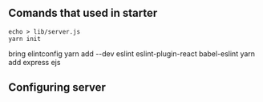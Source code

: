 ## Comands that used in starter 
    echo > lib/server.js
    yarn init
bring elintconfig
    yarn add --dev eslint eslint-plugin-react babel-eslint
    yarn add express ejs

## Configuring server
